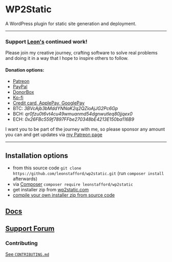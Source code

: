 # WP2Static

A WordPress plugin for static site generation and deployment.

---

### Support [Leon's](https://ljs.dev) continued work!

Please join my creative journey, crafting software to solve real problems and doing it in a way that I hope to inspire others to follow.

#### Donation options:

 - [Patreon](https://www.patreon.com/leonstafford)
 - [PayPal](https://paypal.me/ljsdotdev)
 - [DonorBox](https://donorbox.org/leonstafford)
 - [Ko-fi](https://ko-fi.com/leonstafford)
 - [Credit card, ApplePay, GooglePay](https://ljs.dev)
 - BTC: *3BVcAjb3bMddYNNaK2q2QZioAjJG2Pc6Gp*
 - BCH: *qr0fzu0t6vt4cu49wmuanmd54dgnwutleq80jjqex0*
 - ECH: *0x26FBc559f7897FFbe270348bE4213E150ba116B9* 

I want you to be part of the journey with me, so please sponsor any amount you can and get updates via [my Patreon page](https://www.patreon.com/leonstafford)

---

## Installation options

 - from this source code `git clone https://github.com/leonstafford/wp2static.git` (run `composer install` afterwards)
 - via [Composer](https://github.com/composer/composer) `composer require leonstafford/wp2static`
 - get installer zip from [wp2static.com](https://wp2static.com/download/)
 - [compile your own installer zip from source code](https://wp2static.com/compiling-from-source/)


## [Docs](https://wp2static.com)

## [Support Forum](https://staticword.press/c/wordpress-static-site-generators/wp2static/)

### Contributing

[See `CONTRIBUTING.md`](./CONTRIBUTING.md)


